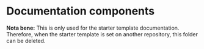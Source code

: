 # Documentation components

__Nota bene:__
This is only used for the starter template documentation.
Therefore, when the starter template is set on another repository, this folder can be deleted.
